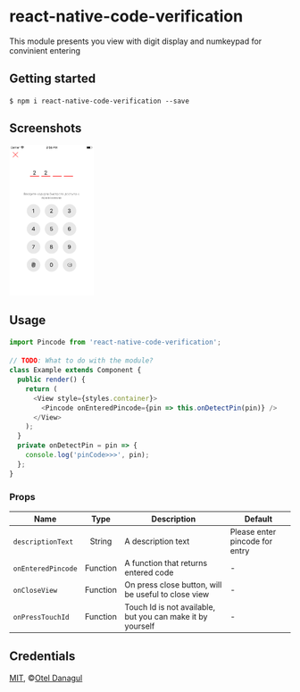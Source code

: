 
# react-native-code-verification
This module presents you view with digit display and numkeypad for convinient entering

## Getting started

`$ npm i react-native-code-verification --save`


## Screenshots
<img src="/screenshots/second.png?raw=true" width="30%"> 

## Usage
```javascript
import Pincode from 'react-native-code-verification';

// TODO: What to do with the module?
class Example extends Component {
  public render() {
    return (
      <View style={styles.container}>
        <Pincode onEnteredPincode={pin => this.onDetectPin(pin)} />
      </View>
    );
  }
  private onDetectPin = pin => {
    console.log('pinCode>>>', pin);
  };
}
```

### Props
| Name | Type | Description | Default |
| ---- | :---: | --- | --- |
| ```descriptionText``` | String  | A description text | Please enter pincode for entry
| ```onEnteredPincode``` | Function  | A function that returns entered code | -
| ```onCloseView``` | Function  | On press close button, will be useful to close view | -
| ```onPressTouchId``` | Function  | Touch Id is not available, but you can make it by yourself | -

## Credentials
[MIT](http://opensource.org/licenses/mit-license.html), ©[Otel Danagul](https://github.com/danchokobo)



